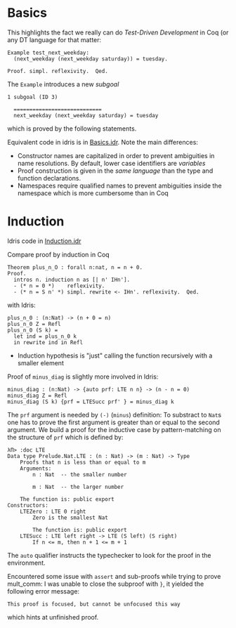 # Basics

This highlights the fact we really can do _Test-Driven Development_ in Coq (or any DT language for that matter:

```
Example test_next_weekday:
  (next_weekday (next_weekday saturday)) = tuesday.

Proof. simpl. reflexivity.  Qed.
```

The `Example` introduces a new _subgoal_

```
1 subgoal (ID 3)

  ============================
  next_weekday (next_weekday saturday) = tuesday
```

which is proved by the following statements.

Equivalent code in idris is in [Basics.idr](Basics.idr). Note the main differences:

* Constructor names are capitalized in order to prevent ambiguities in name resolutions. By default, lower case identifiers are _variables_
* Proof construction is given in the _same language_ than the type and function declarations.
* Namespaces require qualified names to prevent ambiguities inside the namespace which is more cumbersome than in Coq

# Induction

Idris code in [Induction.idr](Induction.idr)

Compare proof by induction in Coq

```
Theorem plus_n_O : forall n:nat, n = n + 0.
Proof.
  intros n. induction n as [| n' IHn'].
  - (* n = 0 *)    reflexivity.
  - (* n = S n' *) simpl. rewrite <- IHn'. reflexivity.  Qed.

```

with Idris:

```
plus_n_0 : (n:Nat) -> (n + 0 = n)
plus_n_0 Z = Refl
plus_n_0 (S k) =
  let ind = plus_n_0 k
  in rewrite ind in Refl
```

* Induction hypothesis is "just" calling the function recursively with a smaller element

Proof of `minus_diag` is slightly more involved in Idris:

```
minus_diag : (n:Nat) -> {auto prf: LTE n n} -> (n - n = 0)
minus_diag Z = Refl
minus_diag (S k) {prf = LTESucc prf' } = minus_diag k
```

The `prf` argument is needed by `(-)` (`minus`) definition: To substract to `Nat`s one has to prove the first argument is greater than or equal to the second argument. We build a proof for the inductive case by pattern-matching on the structure of `prf` which is defined by:

```
λΠ> :doc LTE
Data type Prelude.Nat.LTE : (n : Nat) -> (m : Nat) -> Type
    Proofs that n is less than or equal to m
    Arguments:
        n : Nat  -- the smaller number

        m : Nat  -- the larger number

    The function is: public export
Constructors:
    LTEZero : LTE 0 right
        Zero is the smallest Nat

        The function is: public export
    LTESucc : LTE left right -> LTE (S left) (S right)
        If n <= m, then n + 1 <= m + 1
```

The `auto` qualifier instructs the typechecker to look for the proof in the environment.

Encountered some issue with `assert` and sub-proofs while trying to prove mult_comm: I was unable to close the subproof with `}`, it yielded the following error message:

```
This proof is focused, but cannot be unfocused this way
```
which hints at unfinished proof.
